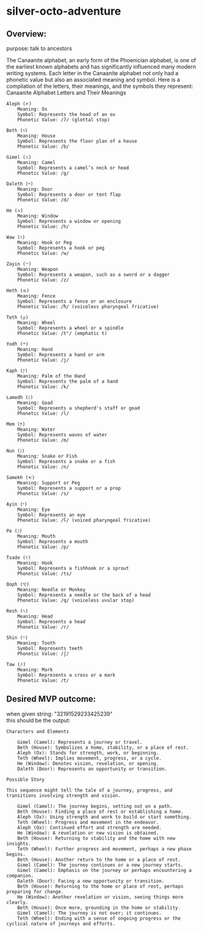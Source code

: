 # silver-octo-adventure

Overview:
---

purpose: talk to ancestors

The Canaanite alphabet, an early form of the Phoenician alphabet, is one of the earliest known alphabets and has significantly influenced many modern writing systems. Each letter in the Canaanite alphabet not only had a phonetic value but also an associated meaning and symbol. Here is a compilation of the letters, their meanings, and the symbols they represent:
Canaanite Alphabet Letters and Their Meanings

    Aleph (𐤀)
        Meaning: Ox
        Symbol: Represents the head of an ox
        Phonetic Value: /ʔ/ (glottal stop)

    Beth (𐤁)
        Meaning: House
        Symbol: Represents the floor plan of a house
        Phonetic Value: /b/

    Gimel (𐤂)
        Meaning: Camel
        Symbol: Represents a camel’s neck or head
        Phonetic Value: /g/

    Daleth (𐤃)
        Meaning: Door
        Symbol: Represents a door or tent flap
        Phonetic Value: /d/

    He (𐤄)
        Meaning: Window
        Symbol: Represents a window or opening
        Phonetic Value: /h/

    Waw (𐤅)
        Meaning: Hook or Peg
        Symbol: Represents a hook or peg
        Phonetic Value: /w/

    Zayin (𐤆)
        Meaning: Weapon
        Symbol: Represents a weapon, such as a sword or a dagger
        Phonetic Value: /z/

    Heth (𐤇)
        Meaning: Fence
        Symbol: Represents a fence or an enclosure
        Phonetic Value: /ħ/ (voiceless pharyngeal fricative)

    Teth (𐤈)
        Meaning: Wheel
        Symbol: Represents a wheel or a spindle
        Phonetic Value: /tʰ/ (emphatic t)

    Yodh (𐤉)
        Meaning: Hand
        Symbol: Represents a hand or arm
        Phonetic Value: /j/

    Kaph (𐤊)
        Meaning: Palm of the Hand
        Symbol: Represents the palm of a hand
        Phonetic Value: /k/

    Lamedh (𐤋)
        Meaning: Goad
        Symbol: Represents a shepherd's staff or goad
        Phonetic Value: /l/

    Mem (𐤌)
        Meaning: Water
        Symbol: Represents waves of water
        Phonetic Value: /m/

    Nun (𐤍)
        Meaning: Snake or Fish
        Symbol: Represents a snake or a fish
        Phonetic Value: /n/

    Samekh (𐤎)
        Meaning: Support or Peg
        Symbol: Represents a support or a prop
        Phonetic Value: /s/

    Ayin (𐤏)
        Meaning: Eye
        Symbol: Represents an eye
        Phonetic Value: /ʕ/ (voiced pharyngeal fricative)

    Pe (𐤐)
        Meaning: Mouth
        Symbol: Represents a mouth
        Phonetic Value: /p/

    Tsade (𐤑)
        Meaning: Hook
        Symbol: Represents a fishhook or a sprout
        Phonetic Value: /ts/

    Qoph (𐤒)
        Meaning: Needle or Monkey
        Symbol: Represents a needle or the back of a head
        Phonetic Value: /q/ (voiceless uvular stop)

    Resh (𐤓)
        Meaning: Head
        Symbol: Represents a head
        Phonetic Value: /r/

    Shin (𐤔)
        Meaning: Tooth
        Symbol: Represents teeth
        Phonetic Value: /ʃ/

    Taw (𐤕)
        Meaning: Mark
        Symbol: Represents a cross or a mark
        Phonetic Value: /t/

Desired MVP outcome:
---

when given string: "32191529233425239"    
this should be the output:    

    Characters and Elements

        Gimel (Camel): Represents a journey or travel.
        Beth (House): Symbolizes a home, stability, or a place of rest.
        Aleph (Ox): Stands for strength, work, or beginning.
        Teth (Wheel): Implies movement, progress, or a cycle.
        He (Window): Denotes vision, revelation, or opening.
        Daleth (Door): Represents an opportunity or transition.

    Possible Story

    This sequence might tell the tale of a journey, progress, and transitions involving strength and vision.

        Gimel (Camel): The journey begins, setting out on a path.
        Beth (House): Finding a place of rest or establishing a home.
        Aleph (Ox): Using strength and work to build or start something.
        Teth (Wheel): Progress and movement in the endeavor.
        Aleph (Ox): Continued effort and strength are needed.
        He (Window): A revelation or new vision is obtained.
        Beth (House): Returning to stability and the home with new insights.
        Teth (Wheel): Further progress and movement, perhaps a new phase begins.
        Beth (House): Another return to the home or a place of rest.
        Gimel (Camel): The journey continues or a new journey starts.
        Gimel (Camel): Emphasis on the journey or perhaps encountering a companion.
        Daleth (Door): Facing a new opportunity or transition.
        Beth (House): Returning to the home or place of rest, perhaps preparing for change.
        He (Window): Another revelation or vision, seeing things more clearly.
        Beth (House): Once more, grounding in the home or stability.
        Gimel (Camel): The journey is not over; it continues.
        Teth (Wheel): Ending with a sense of ongoing progress or the cyclical nature of journeys and efforts.